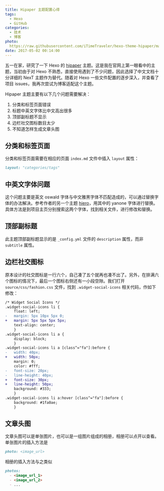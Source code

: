 ```yaml
---
title: Hipaper 主题配置心得
tags:
  - Hexo
  - GitHub
categories:
  - 技术
  - 博客
photo:
  https://raw.githubusercontent.com/iTimeTraveler/hexo-theme-hipaper/master/source/preview/hipaper-preview.png
date: 2017-05-02 00:14:00
---
```



五一在家，研究了一下 Hexo 的 [hipaper](https://github.com/iTimeTraveler/hexo-theme-hipaper) 主题。这是我在官网上第一眼看中的主题，当初由于对 Hexo 不熟悉，直接使用遇到了不少问题，因此选择了中文文档十分详细的 NexT 主题作为替代。随着对 Hexo 一些文件配置的逐步深入，并查看了项目 issues，我再次尝试为博客适配这个主题。

Hipaper 主题主要有以下几个问题需要解决：
1.  分类和标签页面错误
2.  标题中英文字体比中文高出很多
3.  顶部副标题不显示
4.  边栏社交图标数目太少
5.  不知道怎样生成文章头图

<!--more-->

## 分类和标签页面

分类和标签页面需要在相应的页面 `index.md` 文件中插入 `layout` 属性：
```md
layout: "categories/tags"
```

## 中英文字体问题

这个问题主要是英文 oswald 字体与中文雅黑字体不匹配造成的，可以通过替换字体的办法解决。参考作者的另一个主题 [hiero](https://github.com/iTimeTraveler/hexo-theme-hiero)，用其中的 yanone 字体进行替换。具体方法是到项目主页分别搜索这两个字体，找到相关文件，进行修改和替换。

## 顶部副标题

此主题顶部副标题显示的是 `_config.yml` 文件的 `description` 属性，而非 `subtitle` 属性。

## 边栏社交图标

原本设计的社交图标是一行六个，自己凑了五个就再也凑不出了。另外，在排满六个图标的情况下，最后一个图标右侧还有一小段空隙。我们打开 `source/css/fashion.css` 文件，找到 `.widget-social-icons` 相关代码，作如下修改：
```diff
/* Widget Social Icons */
.widget-social-icons li {
	float: left;
-	margin: 5px 10px 5px 0;
+	margin: 5px 5px 5px 5px;
	text-align: center;
	}
.widget-social-icons li a {
	display: block;
	}
.widget-social-icons li a [class^="fa"]:before {
-	width: 40px;
+	width: 50px;
	margin: 0;
	color: #fff;
-	font-size: 20px;
-	line-height: 40px;
+	font-size: 30px;
+	line-height: 50px;
	background: #333;
	}
.widget-social-icons li a:hover [class^="fa"]:before {
	background: #1fa0ae;
	}
```

## 文章头图

文章头图可以是单张图片，也可以是一组图片组成的相册，相册可以点开以查看。单张图片的插入方法是
```md
photo: <image_url>
```
相册的插入方法与之类似
```md
photos:
  - <image_url_1>
  - <image_url_2>
  - ...
```
